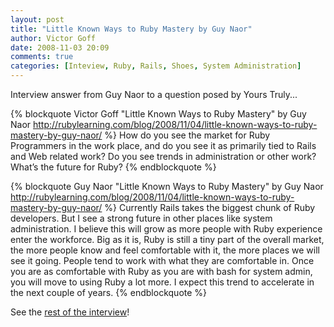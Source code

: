 ```yaml
---
layout: post
title: "Little Known Ways to Ruby Mastery by Guy Naor"
author: Victor Goff
date: 2008-11-03 20:09
comments: true
categories: [Inteview, Ruby, Rails, Shoes, System Administration]
---
```

Interview answer from Guy Naor to a question posed by Yours Truly... <!-- more -->

{% blockquote Victor Goff "Little Known Ways to Ruby Mastery" by Guy Naor http://rubylearning.com/blog/2008/11/04/little-known-ways-to-ruby-mastery-by-guy-naor/ %}
How do you see the market for Ruby Programmers in the work place, and do you see it as primarily tied to Rails and Web related work? Do you see trends in administration or other work? What’s the future for Ruby?
{% endblockquote %}

{% blockquote Guy Naor "Little Known Ways to Ruby Mastery" by Guy Naor http://rubylearning.com/blog/2008/11/04/little-known-ways-to-ruby-mastery-by-guy-naor/ %}
Currently Rails takes the biggest chunk of Ruby developers. But I see a strong future in other places like system administration. I believe this will grow as more people with Ruby experience enter the workforce. Big as it is, Ruby is still a tiny part of the overall market, the more people know and feel comfortable with it, the more places we will see it going. People tend to work with what they are comfortable in. Once you are as comfortable with Ruby as you are with bash for system admin, you will move to using Ruby a lot more. I expect this trend to accelerate in the next couple of years.
{% endblockquote %}

See the [rest of the interview](http://rubylearning.com/blog/2008/11/04/little-known-ways-to-ruby-mastery-by-guy-naor/)!

